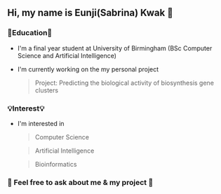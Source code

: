 ## Hi, my name is Eunji(Sabrina) Kwak 👋

### 📕Education📕  
* I'm a final year student at University of Birmingham (BSc Computer Science and Artificial Intelligence)
* I'm currently working on the my personal project

  > Project: Predicting the biological activity of biosynthesis gene clusters

### 💡Interest💡
* I'm interested in 
    > Computer Science  
  
    > Artificial Intelligence
  
    > Bioinformatics


### 🙋 Feel free to ask about me & my project 💬 

